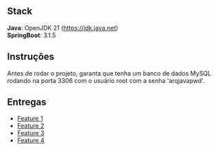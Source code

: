 ## Stack

**Java**: OpenJDK 21 (https://jdk.java.net)<br/>
**SpringBoot**: 3.1.5

## Instruções

Antes de rodar o projeto, garanta que tenha um banco de dados MySQL rodando na porta 3306 com o usuário root com a senha 'arqjavapwd'.

## Entregas

- [Feature 1](https://github.com/luvicsoura/infnet-arquitetura-java/pull/2)
- [Feature 2](https://github.com/luvicsoura/infnet-arquitetura-java/pull/3)
- [Feature 3](https://github.com/luvicsoura/infnet-arquitetura-java/pull/4)
- [Feature 4](https://github.com/luvicsoura/infnet-arquitetura-java/pull/5)
